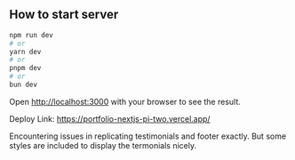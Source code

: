 

## How to start server



```bash
npm run dev
# or
yarn dev
# or
pnpm dev
# or
bun dev
```

Open [http://localhost:3000](http://localhost:3000) with your browser to see the result.

Deploy Link: https://portfolio-nextjs-pi-two.vercel.app/

Encountering issues in replicating testimonials and footer exactly. But some styles are included to display the termonials nicely. 

